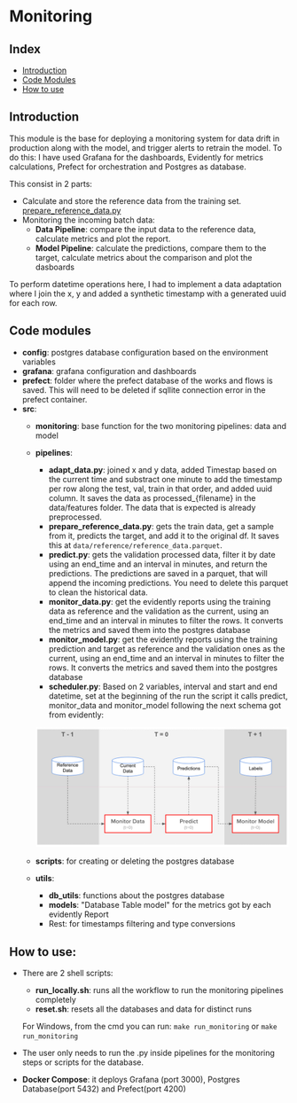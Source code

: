 # Monitoring

## Index

- [Introduction](#introduction)
- [Code Modules](#code-modules)
- [How to use](#how-to-use)

## Introduction

This module is the base for deploying a monitoring system for data drift in production along with the model, and trigger alerts to retrain the model. To do this: I have used Grafana for the dashboards, Evidently for metrics calculations, Prefect for orchestration and Postgres as database.

This consist in 2 parts:
- Calculate and store the reference data from the training set. [prepare_reference_data.py](monitoring/src/pipelines/prepare_reference_data.py)
- Monitoring the incoming batch data:
    - **Data Pipeline**: compare the input data to the reference data, calculate metrics and plot the report.
    - **Model Pipeline**: calculate the predictions, compare them to the target, calculate metrics about the comparison and plot the dasboards


To perform datetime operations here, I had to implement a data adaptation where I join the x, y and added a synthetic timestamp with a generated uuid for each row.

## Code modules

- **config**: postgres database configuration based on the environment variables
- **grafana**: grafana configuration and dashboards
- **prefect**: folder where the prefect database of the works and flows is saved. This will need to be deleted if sqllite connection error in the prefect container.
- **src**:
    - **monitoring**: base function for the two monitoring pipelines: data and model
    - **pipelines**:
        - **adapt_data.py**: joined x and y data, added Timestap based on the current time and substract one minute to add the timestamp per row along the test, val, train in that order, and added uuid column. It saves the data as processed_{filename} in the data/features folder. The data that is expected is already preprocessed.
        - **prepare_reference_data.py**: gets the train data, get a sample from it, predicts the target, and add it to the original df. It saves this at `data/reference/reference_data.parquet`.
        - **predict.py**: gets the validation processed data, filter it by date using an end_time and an interval in minutes, and return the predictions. The predictions are saved in a parquet, that will append the incoming predictions. You need to delete this parquet to clean the historical data.
        - **monitor_data.py**: get the evidently reports using the training data as reference and the validation as the current, using an end_time and an interval in minutes to filter the rows. It converts the metrics and saved them into the postgres database
        - **monitor_model.py**: get the evidently reports using the training prediction and target as reference and the validation ones as the current, using an end_time and an interval in minutes to filter the rows. It converts the metrics and saved them into the postgres database
        - **scheduler.py**: Based on 2 variables, interval and start and end datetime, set at the beginning of the run the script it calls predict, monitor_data and monitor_model following the next schema got from evidently:

        ![image](../img/monitoring_times.png)

    - **scripts**: for creating or deleting the postgres database
    - **utils**:
        - **db_utils**: functions about the postgres database
        - **models**: "Database Table model" for the metrics got by each evidently Report
        - Rest: for timestamps filtering and type conversions


## How to use:

- There are 2 shell scripts:
    - **run_locally.sh**: runs all the workflow to run the monitoring pipelines completely
    - **reset.sh**: resets all the databases and data for distinct runs

    For Windows, from the cmd you can run: `make run_monitoring` or `make run_monitoring`

- The user only needs to run the .py inside pipelines for the monitoring steps or scripts for the database.

- **Docker Compose**: it deploys Grafana (port 3000), Postgres Database(port 5432) and Prefect(port 4200)

